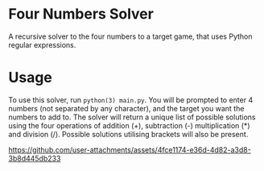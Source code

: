 # Four Numbers Solver
A recursive solver to the four numbers to a target game, that uses Python regular expressions.

# Usage
To use this solver, run <code>python(3) main.py</code>. You will be prompted to enter 4 numbers (not separated by any character), and the target you want the numbers to add to. The solver will return a unique list of possible solutions using the four operations of addition (+), subtraction (-) multiplication (*) and division (/). Possible solutions utilising brackets will also be present.

https://github.com/user-attachments/assets/4fce1174-e36d-4d82-a3d8-3b8d445db233
